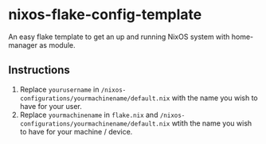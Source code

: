 # nixos-flake-config-template

An easy flake template to get an up and running NixOS system with home-manager as module.

## Instructions

1. Replace `yourusername` in `/nixos-configurations/yourmachinename/default.nix` with the name you wish to have for your user.
2. Replace `yourmachinename` in `flake.nix` and `/nixos-configurations/yourmachinename/default.nix` wtith the name you wish to have for your machine / device.
